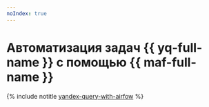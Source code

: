 ```yaml
---
noIndex: true
---
```


# Автоматизация задач {{ yq-full-name }} с помощью {{ maf-full-name }}

{% include notitle [yandex-query-with-airfow](../../_tutorials/dataplatform/yandex-query-with-airflow.md) %}
